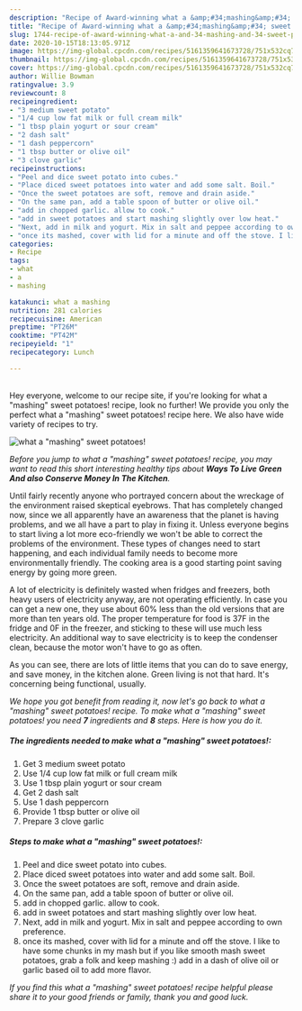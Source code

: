 ```yaml
---
description: "Recipe of Award-winning what a &amp;#34;mashing&amp;#34; sweet potatoes!"
title: "Recipe of Award-winning what a &amp;#34;mashing&amp;#34; sweet potatoes!"
slug: 1744-recipe-of-award-winning-what-a-and-34-mashing-and-34-sweet-potatoes
date: 2020-10-15T18:13:05.971Z
image: https://img-global.cpcdn.com/recipes/5161359641673728/751x532cq70/what-a-mashing-sweet-potatoes-recipe-main-photo.jpg
thumbnail: https://img-global.cpcdn.com/recipes/5161359641673728/751x532cq70/what-a-mashing-sweet-potatoes-recipe-main-photo.jpg
cover: https://img-global.cpcdn.com/recipes/5161359641673728/751x532cq70/what-a-mashing-sweet-potatoes-recipe-main-photo.jpg
author: Willie Bowman
ratingvalue: 3.9
reviewcount: 8
recipeingredient:
- "3 medium sweet potato"
- "1/4 cup low fat milk or full cream milk"
- "1 tbsp plain yogurt or sour cream"
- "2 dash salt"
- "1 dash peppercorn"
- "1 tbsp butter or olive oil"
- "3 clove garlic"
recipeinstructions:
- "Peel and dice sweet potato into cubes."
- "Place diced sweet potatoes into water and add some salt. Boil."
- "Once the sweet potatoes are soft, remove and drain aside."
- "On the same pan, add a table spoon of butter or olive oil."
- "add in chopped garlic. allow to cook."
- "add in sweet potatoes and start mashing slightly over low heat."
- "Next, add in milk and yogurt. Mix in salt and peppee according to own preference."
- "once its mashed, cover with lid for a minute and off the stove. I like to have some chunks in my mash but if you like smooth mash sweet potatoes, grab a folk and keep mashing :) add in a dash of olive oil or garlic based oil to add more flavor."
categories:
- Recipe
tags:
- what
- a
- mashing

katakunci: what a mashing 
nutrition: 281 calories
recipecuisine: American
preptime: "PT26M"
cooktime: "PT42M"
recipeyield: "1"
recipecategory: Lunch

---
```

<br>
Hey everyone, welcome to our recipe site, if you're looking for what a &#34;mashing&#34; sweet potatoes! recipe, look no further! We provide you only the perfect what a &#34;mashing&#34; sweet potatoes! recipe here. We also have wide variety of recipes to try.
<br>


![what a &#34;mashing&#34; sweet potatoes!](https://img-global.cpcdn.com/recipes/5161359641673728/751x532cq70/what-a-mashing-sweet-potatoes-recipe-main-photo.jpg)

<i>Before you jump to what a &#34;mashing&#34; sweet potatoes! recipe, you may want to read this short interesting healthy tips about 
<strong>Ways To Live Green And also Conserve Money In The Kitchen</strong>.</i>
</br>

Until fairly recently anyone who portrayed concern about the wreckage of the environment raised skeptical eyebrows. That has completely changed now, since we all apparently have an awareness that the planet is having problems, and we all have a part to play in fixing it. Unless everyone begins to start living a lot more eco-friendly we won't be able to correct the problems of the environment. These types of changes need to start happening, and each individual family needs to become more environmentally friendly. The cooking area is a good starting point saving energy by going more green.

A lot of electricity is definitely wasted when fridges and freezers, both heavy users of electricity anyway, are not operating efficiently. In case you can get a new one, they use about 60% less than the old versions that are more than ten years old. The proper temperature for food is 37F in the fridge and 0F in the freezer, and sticking to these will use much less electricity. An additional way to save electricity is to keep the condenser clean, because the motor won't have to go as often.

As you can see, there are lots of little items that you can do to save energy, and save money, in the kitchen alone. Green living is not that hard. It's concerning being functional, usually.


<i>We hope you got benefit from reading it, now let's go back to what a &#34;mashing&#34; sweet potatoes! recipe. To make what a &#34;mashing&#34; sweet potatoes! you need <strong>7</strong> ingredients and <strong>8</strong> steps. Here is how you do it.
</i>

##### The ingredients needed to make what a &#34;mashing&#34; sweet potatoes!:

1. Get 3 medium sweet potato
1. Use 1/4 cup low fat milk or full cream milk
1. Use 1 tbsp plain yogurt or sour cream
1. Get 2 dash salt
1. Use 1 dash peppercorn
1. Provide 1 tbsp butter or olive oil
1. Prepare 3 clove garlic


##### Steps to make what a &#34;mashing&#34; sweet potatoes!:

1. Peel and dice sweet potato into cubes.
1. Place diced sweet potatoes into water and add some salt. Boil.
1. Once the sweet potatoes are soft, remove and drain aside.
1. On the same pan, add a table spoon of butter or olive oil.
1. add in chopped garlic. allow to cook.
1. add in sweet potatoes and start mashing slightly over low heat.
1. Next, add in milk and yogurt. Mix in salt and peppee according to own preference.
1. once its mashed, cover with lid for a minute and off the stove. I like to have some chunks in my mash but if you like smooth mash sweet potatoes, grab a folk and keep mashing :) add in a dash of olive oil or garlic based oil to add more flavor.


<i>If you find this what a &#34;mashing&#34; sweet potatoes! recipe helpful please share it to your good friends or family, thank you and good luck.</i>
